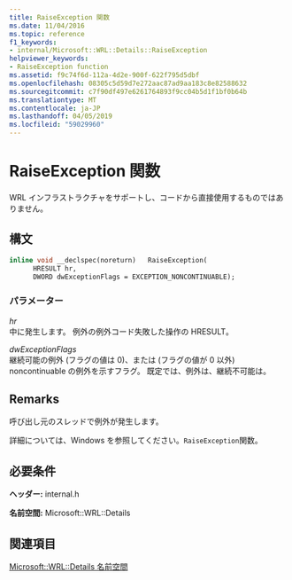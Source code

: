 ```yaml
---
title: RaiseException 関数
ms.date: 11/04/2016
ms.topic: reference
f1_keywords:
- internal/Microsoft::WRL::Details::RaiseException
helpviewer_keywords:
- RaiseException function
ms.assetid: f9c74f6d-112a-4d2e-900f-622f795d5dbf
ms.openlocfilehash: 08305c5d59d7e272aac87ad9aa183c8e82588632
ms.sourcegitcommit: c7f90df497e6261764893f9cc04b5d1f1bf0b64b
ms.translationtype: MT
ms.contentlocale: ja-JP
ms.lasthandoff: 04/05/2019
ms.locfileid: "59029960"
---
```

# <a name="raiseexception-function"></a>RaiseException 関数

WRL インフラストラクチャをサポートし、コードから直接使用するものではありません。

## <a name="syntax"></a>構文

```cpp
inline void __declspec(noreturn)   RaiseException(
      HRESULT hr,
      DWORD dwExceptionFlags = EXCEPTION_NONCONTINUABLE);
```

### <a name="parameters"></a>パラメーター

*hr*<br/>
中に発生します。 例外の例外コード失敗した操作の HRESULT。

*dwExceptionFlags*<br/>
継続可能の例外 (フラグの値は 0)、または (フラグの値が 0 以外) noncontinuable の例外を示すフラグ。 既定では、例外は、継続不可能は。

## <a name="remarks"></a>Remarks

呼び出し元のスレッドで例外が発生します。

詳細については、Windows を参照してください。`RaiseException`関数。

## <a name="requirements"></a>必要条件

**ヘッダー:** internal.h

**名前空間:** Microsoft::WRL::Details

## <a name="see-also"></a>関連項目

[Microsoft::WRL::Details 名前空間](microsoft-wrl-details-namespace.md)
